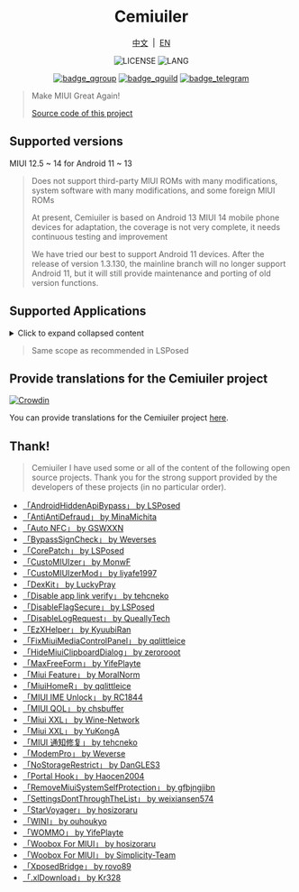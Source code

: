<div align="center">
<h1>Cemiuiler</h1>
 
<a href="/README.md">中文</a> &nbsp;|&nbsp;
<a href="/README_en-US.md">EN</a>

![LICENSE](https://img.shields.io/github/license/Sevtinge/Cemiuiler?style=flat-square)
![LANG](https://img.shields.io/badge/language-Java-7F52FF?style=flat-square)

[![badge_qgroup]][qgroup_url]
[![badge_qguild]][qguild_url]
[![badge_telegram]][telegram_url]

</div>


> Make MIUI Great Again!
>
> <a href="https://github.com/Sevtinge/Cemiuiler">Source code of this project</a>

## Supported versions
MIUI 12.5 ~ 14 for Android 11 ~ 13

> Does not support third-party MIUI ROMs with many modifications, system software with many modifications, and some foreign MIUI ROMs
>
> At present, Cemiuiler is based on Android 13 MIUI 14 mobile phone devices for adaptation, the coverage is not very complete, it needs continuous testing and improvement
>
> We have tried our best to support Android 11 devices. After the release of version 1.3.130, the mainline branch will no longer support Android 11, but it will still provide maintenance and porting of old version functions.

## Supported Applications

<details>
    <summary>Click to expand collapsed content</summary>

| App Name | Package Name                      |
| :---- |:----------------------------------| 
| System Framework | system                            |
| System UI | com.android.systemui              |
| System Launcher | com.miui.home                     |
| Updater | com.android.updater               |
| Joyose | com.xiaomi.joyose                 |
| Settings | com.xiaomi.misettings             |
| Security | com.miui.securitycenter           |
| Notes | com.miui.notes                    |
| Mi Wallpaper | com.miui.miwallpaper              |
| Taplus | com.miui.contentextension         |
| Bullet screen notification | com.xiaomi.barrage                |
| Baidu IME for MIUI | com.baidu.input_mi                |
| Phone | com.android.incallui              |
| Phone Services | com.android.phone                 |
| Battery and performance | com.miui.powerkeeper              |
| Messaging | com.android.mms                   |
| Screenshot | com.miui.screenshot               |
| Cleaner | com.miui.cleanmaster              |
| Browser | com.android.browser               |
| Rueban (MTB) | com.xiaomi.mtb                    |
| Screen Recorder | com.miui.screenrecorder           |
| Permissions | com.lbe.security.miui             |
| Settings | com.android.settings              
| Input Settings | com.miui.miinput                  |
| Sogou Keyboard for MIUI | com.sohu.inputmethod.sogou.xiaomi |
| Weather | com.miui.weather2                 |
| Cast | com.milink.service                |
| External Storage | com.android.externalstorage       |
| Always-on display | com.miui.aod                      |
| File Manager | com.android.fileexplorer          |
| System Service Plugin | com.miui.securityadd              |
| Downloads | com.android.providers.downloads.ui |
| Downloads | com.android.providers.downloads |
| Gallery | com.miui.gallery |
| Mi Canvas | com.miui.creation |
| Mi Share | com.miui.mishare.connectivity |
| Gallery Editor | com.miui.mediaeditor |
| Xiaomi Cloud | com.miui.cloudservice |
| Smart Cards | com.miui.tsmclient |
| iFlytek IME for MIUI | com.iflytek.inputmethod.miui |
| Package Installer | com.miui.packageinstaller |
| GetApps | com.xiaomi.market |
| App Vault | com.miui.personalassistant |
| Themes | com.android.thememanager |
| com.miui.rom | com.miui.rom |
| MIUI Security Components | com.miui.guardprovider |
| Clock | com.android.deskclock |
| Camera | com.android.camera |
| Mi AI Translate | com.xiaomi.aiasst.vision |
| Mi AI Suggestions | com.xiaomi.aireco |
| Scanner | com.xiaomi.scanner |
| Mi AI | com.miui.voiceassist |
| Music | com.miui.player |
| MIUI+ Beta | com.xiaomi.mirror |
| com.xiaomi.NetworkBoost | com.xiaomi.NetworkBoost |

</details>

> Same scope as recommended in LSPosed

## Provide translations for the Cemiuiler project

[![Crowdin](https://badges.crowdin.net/cemiuiler/localized.svg)](https://crowdin.com/project/cemiuiler)

You can provide translations for the Cemiuiler project [here](https://crwd.in/cemiuiler).

## Thank!

> Cemiuiler I have used some or all of the content of the following open source projects. Thank you for the strong support provided by the developers of these projects (in no particular order).

- [「AndroidHiddenApiBypass」 by LSPosed](https://github.com/LSPosed/AndroidHiddenApiBypass)
- [「AntiAntiDefraud」 by MinaMichita](https://github.com/MinaMichita/AntiAntiDefraud)
- [「Auto NFC」 by GSWXXN](https://github.com/GSWXXN/AutoNFC)
- [「BypassSignCheck」 by Weverses](https://github.com/Weverses/BypassSignCheck)
- [「CorePatch」 by LSPosed](https://github.com/LSPosed/CorePatch)
- [「CustoMIUIzer」 by MonwF](https://github.com/MonwF/customiuizer)
- [「CustoMIUIzerMod」 by liyafe1997](https://github.com/liyafe1997/CustoMIUIzerMod)
- [「DexKit」 by LuckyPray](https://github.com/LuckyPray/DexKit)
- [「Disable app link verify」 by tehcneko](https://github.com/Xposed-Modules-Repo/io.github.tehcneko.applinkverify)
- [「DisableFlagSecure」 by LSPosed](https://github.com/LSPosed/DisableFlagSecure)
- [「DisableLogRequest」 by QueallyTech](https://github.com/QueallyTech/DisableLogRequest)
- [「EzXHelper」 by KyuubiRan](https://github.com/KyuubiRan/EzXHelper)
- [「FixMiuiMediaControlPanel」 by qqlittleice](https://github.com/qqlittleice/FixMiuiMediaControlPanel)
- [「HideMiuiClipboardDialog」 by zerorooot](https://github.com/zerorooot/HideMiuiClipboardDialog)
- [「MaxFreeForm」 by YifePlayte](https://github.com/YifePlayte/MaxFreeForm)
- [「Miui Feature」 by MoralNorm](https://github.com/moralnorm/miui_feature)
- [「MiuiHomeR」 by qqlittleice](https://github.com/qqlittleice/MiuiHome_R)
- [「MIUI IME Unlock」 by RC1844](https://github.com/RC1844/MIUI_IME_Unlock)
- [「MIUI QOL」 by chsbuffer](https://github.com/chsbuffer/MIUIQOL)
- [「Miui XXL」 by Wine-Network](https://github.com/Wine-Network/Miui_XXL)
- [「Miui XXL」 by YuKongA](https://github.com/YuKongA/Miui_XXL)
- [「MIUI 通知修复」 by tehcneko](https://github.com/Xposed-Modules-Repo/io.github.tehcneko.miuinotificationfix)
- [「ModemPro」 by Weverse](https://github.com/Weverses/ModemPro)
- [「NoStorageRestrict」 by DanGLES3](https://github.com/Xposed-Modules-Repo/com.github.dan.nostoragerestrict)
- [「Portal Hook」 by Haocen2004](https://github.com/Haocen2004/PortalHook)
- [「RemoveMiuiSystemSelfProtection」 by gfbjngjibn](https://github.com/gfbjngjibn/RemoveMiuiSystemSelfProtection)
- [「SettingsDontThroughTheList」 by weixiansen574](https://github.com/weixiansen574/settingsdontthroughthelist)
- [「StarVoyager」 by hosizoraru](https://github.com/hosizoraru/StarVoyager)
- [「WINI」 by ouhoukyo](https://github.com/ouhoukyo/WINI)
- [「WOMMO」 by YifePlayte](https://github.com/YifePlayte/WOMMO)
- [「Woobox For MIUI」 by hosizoraru](https://github.com/hosizoraru/WooBoxForMIUI)
- [「Woobox For MIUI」 by Simplicity-Team](https://github.com/Simplicity-Team/WooBoxForMIUI)
- [「XposedBridge」 by rovo89](https://github.com/rovo89/XposedBridge)
- [「.xlDownload」 by Kr328](https://github.com/Kr328/.xlDownload)


[qgroup_url]: https://jq.qq.com/?_wv=1027&k=TedCJq8V
[badge_qgroup]: https://img.shields.io/badge/QQ-group-4DB8FF?style=for-the-badge&logo=tencentqq
[qguild_url]: https://pd.qq.com/s/35ooe0ssj
[badge_qguild]: https://img.shields.io/badge/QQ-Channel-4991D3?style=for-the-badge&logo=tencentqq
[telegram_url]: https://t.me/cemiuiler
[badge_telegram]: https://img.shields.io/badge/dynamic/json?style=for-the-badge&color=2CA5E0&label=Telegram&logo=telegram&query=%24.data.totalSubs&url=https%3A%2F%2Fapi.spencerwoo.com%2Fsubstats%2F%3Fsource%3Dtelegram%26queryKey%3Dcemiuiler